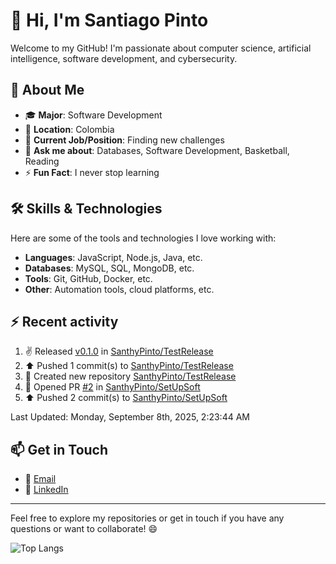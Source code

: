 # 👋 Hi, I'm Santiago Pinto

Welcome to my GitHub! I'm passionate about computer science, artificial intelligence, software development, and cybersecurity.

## 📌 About Me

- 🎓 **Major**: Software Development  
- 📍 **Location**: Colombia  
- 💼 **Current Job/Position**: Finding new challenges  
- 💬 **Ask me about**: Databases, Software Development, Basketball, Reading  
- ⚡ **Fun Fact**: I never stop learning  

## 🛠️ Skills & Technologies

Here are some of the tools and technologies I love working with:

- **Languages**: JavaScript, Node.js, Java, etc.  
- **Databases**: MySQL, SQL, MongoDB, etc.  
- **Tools**: Git, GitHub, Docker, etc.  
- **Other**: Automation tools, cloud platforms, etc.  

## :zap: Recent activity
<!--RECENT_ACTIVITY:start-->
1. ✌️ Released [v0.1.0](https://github.com/SanthyPinto/TestRelease/releases/tag/v0.1.0) in [SanthyPinto/TestRelease](https://github.com/SanthyPinto/TestRelease)<br>
2. ⬆️ Pushed 1 commit(s) to [SanthyPinto/TestRelease](https://github.com/SanthyPinto/TestRelease)<br>
3. 📔 Created new repository [SanthyPinto/TestRelease](https://github.com/SanthyPinto/TestRelease)<br>
4. 💪 Opened PR [#2](https://github.com/SanthyPinto/SetUpSoft/pull/2) in [SanthyPinto/SetUpSoft](https://github.com/SanthyPinto/SetUpSoft)<br>
5. ⬆️ Pushed 2 commit(s) to [SanthyPinto/SetUpSoft](https://github.com/SanthyPinto/SetUpSoft)<br>
<!--RECENT_ACTIVITY:end-->
<!--RECENT_ACTIVITY:last_update-->
Last Updated: Monday, September 8th, 2025, 2:23:44 AM
<!--RECENT_ACTIVITY:last_update_end-->

## 📫 Get in Touch

- 📧 [Email](mailto:santi_pinto@outlook.com)  
- 💼 [LinkedIn](https://www.linkedin.com/in/santiago-pinto-rodriguez/)  

---

Feel free to explore my repositories or get in touch if you have any questions or want to collaborate! 😄

![Top Langs](https://github-readme-stats.vercel.app/api/top-langs/?username=SanthyPinto&layout=compact)

